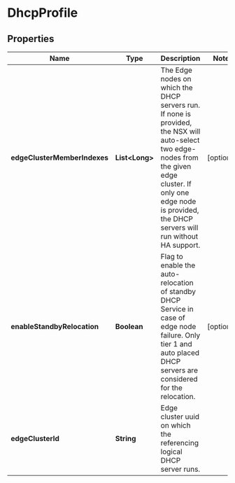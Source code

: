 # DhcpProfile

## Properties
Name | Type | Description | Notes
------------ | ------------- | ------------- | -------------
**edgeClusterMemberIndexes** | **List&lt;Long&gt;** | The Edge nodes on which the DHCP servers run. If none is provided, the NSX will auto-select two edge-nodes from the given edge cluster. If only one edge node is provided, the DHCP servers will run without HA support.  |  [optional]
**enableStandbyRelocation** | **Boolean** | Flag to enable the auto-relocation of standby DHCP Service in case of edge node failure. Only tier 1 and auto placed DHCP servers are considered for the relocation.  |  [optional]
**edgeClusterId** | **String** | Edge cluster uuid on which the referencing logical DHCP server runs.  | 
